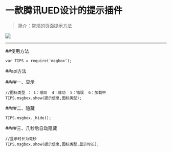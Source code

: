 一款腾讯UED设计的提示插件
=========

> 简介：常规的页面提示方法

![](http://pic002.cnblogs.com/images/2011/277258/2011092615290679.jpg)

----------

##使用方法

	var TIPS = require('msgbox');

##api方法


####一、显示

	//图标类型 ： 1：感叹  4：成功  5：错误  6：加载中
	TIPS.msgbox.show(提示信息,图标类型);   

####二、隐藏

	TIPS.msgbox._hide();

####三、几秒后自动隐藏

	//显示时长为毫秒
	TIPS.msgbox.show(提示信息,图标类型,显示时长);




